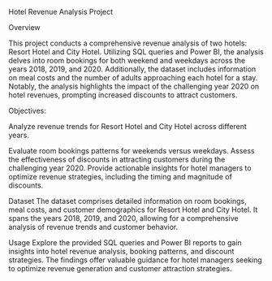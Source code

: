 Hotel Revenue Analysis Project

Overview

This project conducts a comprehensive revenue analysis of two hotels: Resort Hotel and City Hotel. Utilizing SQL queries and Power BI, the analysis delves into room bookings for both weekend and weekdays across the years 2018, 2019, and 2020. Additionally, the dataset includes information on meal costs and the number of adults approaching each hotel for a stay. Notably, the analysis highlights the impact of the challenging year 2020 on hotel revenues, prompting increased discounts to attract customers.

Objectives:

Analyze revenue trends for Resort Hotel and City Hotel across different years.

Evaluate room bookings patterns for weekends versus weekdays.
Assess the effectiveness of discounts in attracting customers during the challenging year 2020.
Provide actionable insights for hotel managers to optimize revenue strategies, including the timing and magnitude of discounts.

Dataset
The dataset comprises detailed information on room bookings, meal costs, and customer demographics for Resort Hotel and City Hotel. It spans the years 2018, 2019, and 2020, allowing for a comprehensive analysis of revenue trends and customer behavior.

Usage
Explore the provided SQL queries and Power BI reports to gain insights into hotel revenue analysis, booking patterns, and discount strategies. The findings offer valuable guidance for hotel managers seeking to optimize revenue generation and customer attraction strategies.
